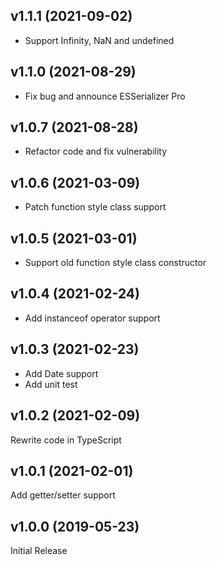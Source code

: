 ## v1.1.1 (2021-09-02)
* Support Infinity, NaN and undefined

## v1.1.0 (2021-08-29)
* Fix bug and announce ESSerializer Pro

## v1.0.7 (2021-08-28)
* Refactor code and fix vulnerability

## v1.0.6 (2021-03-09)
* Patch function style class support

## v1.0.5 (2021-03-01)
* Support old function style class constructor

## v1.0.4 (2021-02-24)
* Add instanceof operator support

## v1.0.3 (2021-02-23)
* Add Date support
* Add unit test

## v1.0.2 (2021-02-09)
Rewrite code in TypeScript

## v1.0.1 (2021-02-01)
Add getter/setter support

## v1.0.0 (2019-05-23)
Initial Release